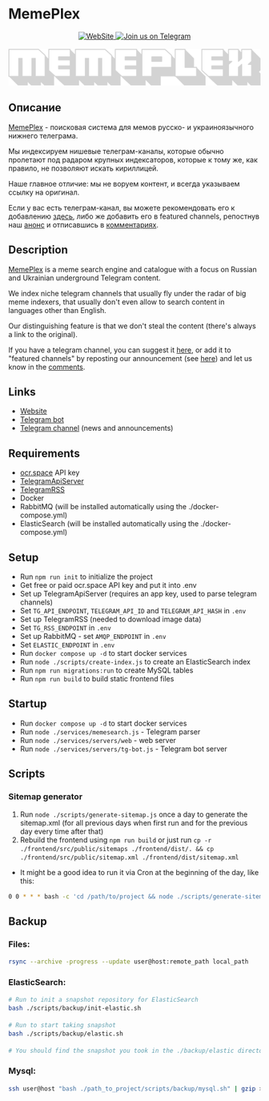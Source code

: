 # MemePlex

<p align="center">
    <a href="https://memeplex.pics">
        <img alt="WebSite" src="https://img.shields.io/badge/website-000000?style=for-the-badge&logoColor=white" />
    </a>
    <a href="https://t.me/memeplex_pics">
        <img alt="Join us on Telegram" src="https://img.shields.io/badge/Telegram-2CA5E0?style=for-the-badge&logo=telegram&logoColor=white" />
    </a>
    <br><br>
    <img alt="MemePlex logo" src="./frontend/src/assets/images/logo/logo_600.png" />
</p>

## Описание

[MemePlex](https://memeplex.pics/) - поисковая система для мемов русско- и украиноязычного нижнего телеграма.

Мы индексируем нишевые телеграм-каналы, которые обычно пролетают под радаром крупных индексаторов, которые к тому же, как правило, не позволяют искать кириллицей.

Наше главное отличие: мы не воруем контент, и всегда указываем ссылку на оригинал.

Если у вас есть телеграм-канал, вы можете рекомендовать его к добавлению [здесь](https://memeplex.pics/channelList), либо же добавить его в featured channels, репостнув наш [анонс](https://t.me/memeplex_pics/4) и отписавшись в [комментариях](https://t.me/memeplex_pics/20).

## Description

[MemePlex](https://memeplex.pics/) is a meme search engine and catalogue with a focus on Russian and Ukrainian underground Telegram content.

We index niche telegram channels that usually fly under the radar of big meme indexers, that usually don't even allow to search content in languages other than English.

Our distinguishing feature is that we don't steal the content (there's always a link to the original).

If you have a telegram channel, you can suggest it [here](https://memeplex.pics/channelList), or add it to "featured channels" by reposting our announcement (see [here](https://t.me/memeplex_pics/4)) and let us know in the [comments](https://t.me/memeplex_pics/20).

## Links

- [Website](https://memeplex.pics/)
- [Telegram bot](https://t.me/MemePlexBot)
- [Telegram channel](https://t.me/memeplex_pics) (news and announcements)

## Requirements

- [ocr.space](https://ocr.space) API key
- [TelegramApiServer](https://github.com/xtrime-ru/TelegramApiServer)
- [TelegramRSS](https://github.com/xtrime-ru/TelegramRSS)
- Docker
- RabbitMQ (will be installed automatically using the ./docker-compose.yml)
- ElasticSearch (will be installed automatically using the ./docker-compose.yml)

## Setup

- Run `npm run init` to initialize the project
- Get free or paid ocr.space API key and put it into .env
- Set up TelegramApiServer (requires an app key, used to parse telegram channels)
- Set `TG_API_ENDPOINT`, `TELEGRAM_API_ID` and `TELEGRAM_API_HASH` in `.env`
- Set up TelegramRSS (needed to download image data)
- Set `TG_RSS_ENDPOINT` in `.env`
- Set up RabbitMQ - set `AMQP_ENDPOINT` in `.env`
- Set `ELASTIC_ENDPOINT` in `.env`
- Run `docker compose up -d` to start docker services
- Run `node ./scripts/create-index.js` to create an ElasticSearch index
- Run `npm run migrations:run` to create MySQL tables
- Run `npm run build` to build static frontend files

## Startup

- Run `docker compose up -d` to start docker services
- Run `node ./services/memesearch.js` - Telegram parser
- Run `node ./services/servers/web` - web server
- Run `node ./services/servers/tg-bot.js` - Telegram bot server

## Scripts

### Sitemap generator

1. Run `node ./scripts/generate-sitemap.js` once a day to generate the sitemap.xml (for all previous days when first run and for the previous day every time after that)
2. Rebuild the frontend using `npm run build` or just run `cp -r ./frontend/src/public/sitemaps ./frontend/dist/. && cp ./frontend/src/public/sitemap.xml ./frontend/dist/sitemap.xml`
- It might be a good idea to run it via Cron at the beginning of the day, like this:
```bash
0 0 * * * bash -c 'cd /path/to/project && node ./scripts/generate-sitemap.js && cp -r ./frontend/src/public/sitemaps ./frontend/dist/. && cp ./frontend/src/public/sitemap.xml ./frontend/dist/sitemap.xml'
```

## Backup

### Files:

```bash
rsync --archive -progress --update user@host:remote_path local_path
```

### ElasticSearch:

```bash
# Run to init a snapshot repository for ElasticSearch
bash ./scripts/backup/init-elastic.sh

# Run to start taking snapshot
bash ./scripts/backup/elastic.sh

# You should find the snapshot you took in the ./backup/elastic directory
```

### Mysql:

```bash
ssh user@host "bash ./path_to_project/scripts/backup/mysql.sh" | gzip > memeplex_$(date +%Y%m%d-%H%M%S).sql.gz
```
